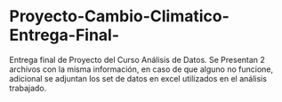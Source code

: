 # Proyecto-Cambio-Climatico-Entrega-Final-
Entrega final de Proyecto del Curso Análisis de Datos.
Se Presentan 2 archivos con la misma información, en caso de que alguno no funcione, adicional se adjuntan los set de datos en excel utilizados en el análisis trabajado.
